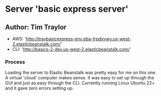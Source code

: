# Server 'basic express server'

## Author: Tim Traylor

* AWS: 'http://traybasicexpress-env.eba-trpdxvwy.us-west-2.elasticbeanstalk.com/'
* CLI: 'http://basics-2-dev.us-west-2.elasticbeanstalk.com/'

### Process

Loading the server to Elastic Beanstalk was pretty easy for me on this one. A virtual 'cloud' computer makes sense. It was easy to set up through the GUI and just as easy through the CLI. Currently running Linux Ubuntu 22+ and it gave zero errors setting up.
